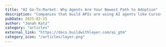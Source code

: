 ```yaml
---
title: "AI Go-To-Market: Why Agents Are Your Newest Path to Adoption"
description: "Companies that build APIs are using AI agents like Cursor, GitHub Copilot, Lovable, and more to bring their products to market faster."
pubDate: 2025-02-25
author: "Jonah Katz"
category: "articles"
external_link: "https://docs.buildwithlayer.com/ai_gtm"
category_icon: "/articles/layer.png"
---
```

